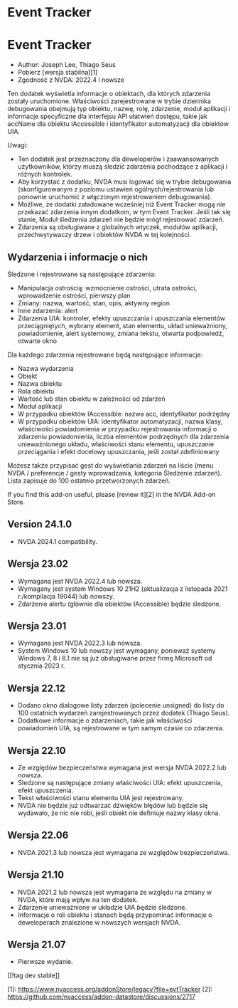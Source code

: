 # Event Tracker #
# Event Tracker

* Author: Joseph Lee, Thiago Seus
* Pobierz [wersja stabilna][1]
* Zgodność z NVDA: 2022.4 i nowsze

Ten dodatek wyświetla informacje o obiektach, dla których zdarzenia zostały
uruchomione. Właściwości zarejestrowane w trybie dziennika debugowania
obejmują typ obiektu, nazwę, rolę, zdarzenie, moduł aplikacji i informacje
specyficzne dla interfejsu API ułatwień dostępu, takie jak accName dla
obiektu IAccessible i identyfikator automatyzacji dla obiektów UIA.

Uwagi:

* Ten dodatek jest przeznaczony dla deweloperów i zaawansowanych
  użytkowników, którzy muszą śledzić zdarzenia pochodzące z aplikacji i
  różnych kontrolek.
* Aby korzystać z dodatku, NVDA musi logować się w trybie debugowania
  (skonfigurowanym z poziomu ustawień ogólnych/rejestrowania lub ponownie
  uruchomić z włączonym rejestrowaniem debugowania).
* Możliwe, że dodatki załadowane wcześniej niż Event Tracker mogą nie
  przekazać zdarzenia innym dodatkom, w tym Event Tracker. Jeśli tak się
  stanie, Moduł śledzenia zdarzeń nie będzie mógł rejestrować zdarzeń.
* Zdarzenia są obsługiwane z globalnych wtyczek, modułów aplikacji,
  przechwytywaczy drzew i obiektów NVDA w tej kolejności.

## Wydarzenia i informacje o nich

Śledzone i rejestrowane są następujące zdarzenia:

* Manipulacja ostrością: wzmocnienie ostrości, utrata ostrości, wprowadzenie
  ostrości, pierwszy plan
* Zmiany: nazwa, wartość, stan, opis, aktywny region
* Inne zdarzenia: alert
* Zdarzenia UIA: kontroler, efekty upuszczania i upuszczania elementów
  przeciągniętych, wybrany element, stan elementu, układ unieważniony,
  powiadomienie, alert systemowy, zmiana tekstu, otwarta podpowiedź, otwarte
  okno

Dla każdego zdarzenia rejestrowane będą następujące informacje:

* Nazwa wydarzenia
* Obiekt
* Nazwa obiektu
* Rola obiektu
* Wartość lub stan obiektu w zależności od zdarzeń
* Moduł aplikacji
* W przypadku obiektów IAccessible: nazwa acc, identyfikator podrzędny
* W przypadku obiektów UIA: identyfikator automatyzacji, nazwa klasy,
  właściwości powiadomienia w przypadku rejestrowania informacji o zdarzeniu
  powiadomienia, liczba elementów podrzędnych dla zdarzenia unieważnionego
  układu, właściwości stanu elementu, upuszczanie przeciągania i efekt
  docelowy upuszczania, jeśli został zdefiniowany

Możesz także przypisać gest do wyświetlania zdarzeń na liście (menu NVDA /
preferencje / gesty wprowadzania, kategoria Śledzenie zdarzeń). Lista
zapisuje do 100 ostatnio przetworzonych zdarzeń.

If you find this add-on useful, please [review it][2] in the NVDA Add-on
Store.

## Version 24.1.0

* NVDA 2024.1 compatibility.

## Wersja 23.02

* Wymagana jest NVDA 2022.4 lub nowsza.
* Wymagany jest system Windows 10 21H2 (aktualizacja z listopada 2021
  r./kompilacja 19044) lub nowszy.
* Zdarzenie alertu (głównie dla obiektów IAccessible) będzie śledzone.

## Wersja 23.01

* Wymagana jest NVDA 2022.3 lub nowsza.
* System Windows 10 lub nowszy jest wymagany, ponieważ systemy Windows 7, 8
  i 8.1 nie są już obsługiwane przez firmę Microsoft od stycznia 2023 r.

## Wersja 22.12

* Dodano okno dialogowe listy zdarzeń (polecenie unsigned) do listy do 100
  ostatnich wydarzeń zarejestrowanych przez dodatek (Thiago Seus).
* Dodatkowe informacje o zdarzeniach, takie jak właściwości powiadomień UIA,
  są rejestrowane w tym samym czasie co zdarzenia.

## Wersja 22.10

* Ze względów bezpieczeństwa wymagana jest wersja NVDA 2022.2 lub nowsza.
* Śledzone są następujące zmiany właściwości UIA: efekt upuszczenia, efekt
  upuszczenia.
* Tekst właściwości stanu elementu UIA jest rejestrowany.
* NVDA nie będzie już odtwarzać dźwięków błędów lub będzie się wydawało, że
  nic nie robi, jeśli obiekt nie definiuje nazwy klasy okna.

## Wersja 22.06

* NVDA 2021.3 lub nowsza jest wymagana ze względów bezpieczeństwa.

## Wersja 21.10

* NVDA 2021.2 lub nowsza jest wymagana ze względu na zmiany w NVDA, które
  mają wpływ na ten dodatek.
* Zdarzenie unieważnione w układzie UIA będzie śledzone.
* Informacje o roli obiektu i stanach będą przypominać informacje o
  deweloperach znalezione w nowszych wersjach NVDA.

## Wersja 21.07

* Pierwsze wydanie.

[[!tag dev stable]]

[1]: https://www.nvaccess.org/addonStore/legacy?file=evtTracker [2]:
https://github.com/nvaccess/addon-datastore/discussions/2717

